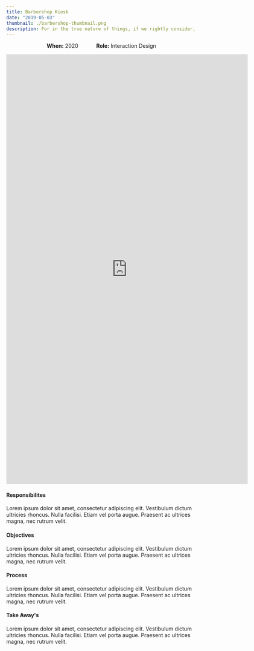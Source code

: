 ```yaml
---
title: Barbershop Kiosk
date: "2019-05-03"
thumbnail: ./barbershop-thumbnail.png
description: For in the true nature of things, if we rightly consider, every green tree is far more glorious than if it were made of gold and silver.
---
```


<p style="text-align:center;"><strong>When:</strong> 2020 <span style="margin:0 20px;">&nbsp;</span><strong>Role:</strong> Interaction Design</p>

<div class="kg-card kg-image-card">
<iframe src="https://player.vimeo.com/video/397966998" width="640" height="1138" frameborder="0" allow="autoplay; fullscreen" allowfullscreen></iframe>
</div>

<h4>Responsibilites</h4>
<p>Lorem ipsum dolor sit amet, consectetur adipiscing elit. Vestibulum dictum ultricies rhoncus. Nulla facilisi. Etiam vel porta augue. Praesent ac ultrices magna, nec rutrum velit.</p>

<h4>Objectives</h4>
<p>Lorem ipsum dolor sit amet, consectetur adipiscing elit. Vestibulum dictum ultricies rhoncus. Nulla facilisi. Etiam vel porta augue. Praesent ac ultrices magna, nec rutrum velit.</p>

<h4>Process</h4>
<p>Lorem ipsum dolor sit amet, consectetur adipiscing elit. Vestibulum dictum ultricies rhoncus. Nulla facilisi. Etiam vel porta augue. Praesent ac ultrices magna, nec rutrum velit.</p>

<h4>Take Away's</h4>
<p>Lorem ipsum dolor sit amet, consectetur adipiscing elit. Vestibulum dictum ultricies rhoncus. Nulla facilisi. Etiam vel porta augue. Praesent ac ultrices magna, nec rutrum velit.</p>
